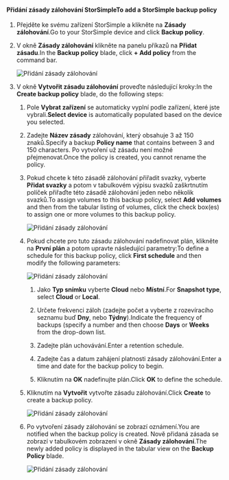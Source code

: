 <!--author=alkohli last changed: 02/10/17-->

#### <a name="to-add-a-storsimple-backup-policy"></a><span data-ttu-id="cd266-101">Přidání zásady zálohování StorSimple</span><span class="sxs-lookup"><span data-stu-id="cd266-101">To add a StorSimple backup policy</span></span>

1. <span data-ttu-id="cd266-102">Přejděte ke svému zařízení StorSimple a klikněte na **Zásady zálohování**.</span><span class="sxs-lookup"><span data-stu-id="cd266-102">Go to your StorSimple device and click **Backup policy**.</span></span>

2. <span data-ttu-id="cd266-103">V okně **Zásady zálohování** klikněte na panelu příkazů na **Přidat zásadu**.</span><span class="sxs-lookup"><span data-stu-id="cd266-103">In the **Backup policy** blade, click **+ Add policy** from the command bar.</span></span>
   
    ![Přidání zásady zálohování](./media/storsimple-8000-add-backup-policy-u2/addbupol1.png)

3. <span data-ttu-id="cd266-105">V okně **Vytvořit zásadu zálohování** proveďte následující kroky:</span><span class="sxs-lookup"><span data-stu-id="cd266-105">In the **Create backup policy** blade, do the following steps:</span></span>
   
   1. <span data-ttu-id="cd266-106">Pole **Vybrat zařízení** se automaticky vyplní podle zařízení, které jste vybrali.</span><span class="sxs-lookup"><span data-stu-id="cd266-106">**Select device** is automatically populated based on the device you selected.</span></span>
   
   2. <span data-ttu-id="cd266-107">Zadejte **Název zásady** zálohování, který obsahuje 3 až 150 znaků.</span><span class="sxs-lookup"><span data-stu-id="cd266-107">Specify a backup **Policy name** that contains between 3 and 150 characters.</span></span> <span data-ttu-id="cd266-108">Po vytvoření už zásadu není možné přejmenovat.</span><span class="sxs-lookup"><span data-stu-id="cd266-108">Once the policy is created, you cannot rename the policy.</span></span>
       
   3. <span data-ttu-id="cd266-109">Pokud chcete k této zásadě zálohování přiřadit svazky, vyberte **Přidat svazky** a potom v tabulkovém výpisu svazků zaškrtnutím políček přiřaďte této zásadě zálohování jeden nebo několik svazků.</span><span class="sxs-lookup"><span data-stu-id="cd266-109">To assign volumes to this backup policy, select **Add volumes** and then from the tabular listing of volumes, click the check box(es) to assign one or more volumes to this backup policy.</span></span>

       ![Přidání zásady zálohování](./media/storsimple-8000-add-backup-policy-u2/addbupol2.png)

   4. <span data-ttu-id="cd266-111">Pokud chcete pro tuto zásadu zálohování nadefinovat plán, klikněte na **První plán** a potom upravte následující parametry:</span><span class="sxs-lookup"><span data-stu-id="cd266-111">To define a schedule for this backup policy, click **First schedule** and then modify the following parameters:</span></span>

       ![Přidání zásady zálohování](./media/storsimple-8000-add-backup-policy-u2/addbupol3.png)

       1. <span data-ttu-id="cd266-113">Jako **Typ snímku** vyberte **Cloud** nebo **Místní**.</span><span class="sxs-lookup"><span data-stu-id="cd266-113">For **Snapshot type**, select **Cloud** or **Local**.</span></span>

       2. <span data-ttu-id="cd266-114">Určete frekvenci záloh (zadejte počet a vyberte z rozevíracího seznamu buď **Dny**, nebo **Týdny**).</span><span class="sxs-lookup"><span data-stu-id="cd266-114">Indicate the frequency of backups (specify a number and then choose **Days** or **Weeks** from the drop-down list.</span></span>

       3. <span data-ttu-id="cd266-115">Zadejte plán uchovávání.</span><span class="sxs-lookup"><span data-stu-id="cd266-115">Enter a retention schedule.</span></span>

       4. <span data-ttu-id="cd266-116">Zadejte čas a datum zahájení platnosti zásady zálohování.</span><span class="sxs-lookup"><span data-stu-id="cd266-116">Enter a time and date for the backup policy to begin.</span></span>

       5. <span data-ttu-id="cd266-117">Kliknutím na **OK** nadefinujte plán.</span><span class="sxs-lookup"><span data-stu-id="cd266-117">Click **OK** to define the schedule.</span></span>

   5. <span data-ttu-id="cd266-118">Kliknutím na **Vytvořit** vytvořte zásadu zálohování.</span><span class="sxs-lookup"><span data-stu-id="cd266-118">Click **Create** to create a backup policy.</span></span>

       ![Přidání zásady zálohování](./media/storsimple-8000-add-backup-policy-u2/addbupol4.png)
   
   6. <span data-ttu-id="cd266-120">Po vytvoření zásady zálohování se zobrazí oznámení.</span><span class="sxs-lookup"><span data-stu-id="cd266-120">You are notified when the backup policy is created.</span></span> <span data-ttu-id="cd266-121">Nově přidaná zásada se zobrazí v tabulkovém zobrazení v okně **Zásady zálohování**.</span><span class="sxs-lookup"><span data-stu-id="cd266-121">The newly added policy is displayed in the tabular view on the **Backup Policy** blade.</span></span>

       ![Přidání zásady zálohování](./media/storsimple-8000-add-backup-policy-u2/addbupol7.png)

